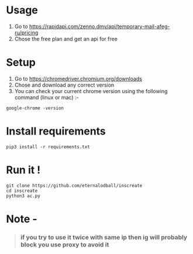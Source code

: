 # Usage

1. Go to https://rapidapi.com/zenno.dmv/api/temporary-mail-afeg-ru/pricing
2. Chose the free plan and get an api for free 

# Setup

1. Go to https://chromedriver.chromium.org/downloads
2. Chose and download any correct version </br>
3. You can check your current chrome version using the following command (linux or mac) :-
```
google-chrome -version
```
# Install requirements
```
pip3 install -r requirements.txt
```
# Run it !

```
git clone https://github.com/eternalodball/inscreate
cd inscreate
python3 ac.py
```
# Note - 
>### if you try to use it twice with same ip then ig will probably block you use proxy to avoid it
